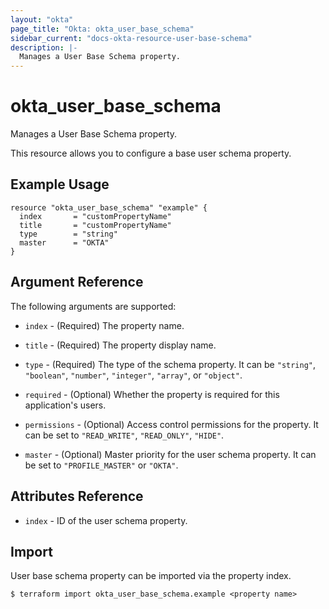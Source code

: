 ```yaml
---
layout: "okta"
page_title: "Okta: okta_user_base_schema"
sidebar_current: "docs-okta-resource-user-base-schema"
description: |-
  Manages a User Base Schema property.
---
```


# okta_user_base_schema

Manages a User Base Schema property.

This resource allows you to configure a base user schema property.

## Example Usage

```hcl
resource "okta_user_base_schema" "example" {
  index       = "customPropertyName"
  title       = "customPropertyName"
  type        = "string"
  master      = "OKTA"
}
```

## Argument Reference

The following arguments are supported:

* `index` - (Required) The property name.

* `title` - (Required) The property display name.

* `type` - (Required) The type of the schema property. It can be `"string"`, `"boolean"`, `"number"`, `"integer"`, `"array"`, or `"object"`.

* `required` - (Optional) Whether the property is required for this application's users.

* `permissions` - (Optional) Access control permissions for the property. It can be set to `"READ_WRITE"`, `"READ_ONLY"`, `"HIDE"`.

* `master` - (Optional) Master priority for the user schema property. It can be set to `"PROFILE_MASTER"` or `"OKTA"`.

## Attributes Reference

* `index` - ID of the user schema property.

## Import

User base schema property can be imported via the property index.

```
$ terraform import okta_user_base_schema.example <property name>
```
